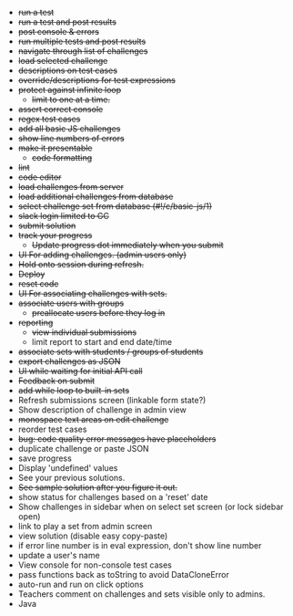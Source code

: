 * ~~run a test~~
* ~~run a test and post results~~
* ~~post console & errors~~
* ~~run multiple tests and post results~~
* ~~navigate through list of challenges~~
* ~~load selected challenge~~
* ~~descriptions on test cases~~
* ~~override/descriptions for test expressions~~
* ~~protect against infinite loop~~
  * ~~limit to one at a time.~~
* ~~assert correct console~~
* ~~regex test cases~~
* ~~add all basic JS challenges~~
* ~~show line numbers of errors~~
* ~~make it presentable~~
  * ~~code formatting~~
* ~~lint~~
* ~~code editor~~
* ~~load challenges from server~~
* ~~load additional challenges from database~~
* ~~select challenge set from database (#!/c/basic-js/1)~~
* ~~slack login limited to GC~~
* ~~submit solution~~
* ~~track your progress~~
  * ~~Update progress dot immediately when you submit~~
* ~~UI For adding challenges. (admin users only)~~
* ~~Hold onto session during refresh.~~
* ~~Deploy~~
* ~~reset code~~
* ~~UI For associating challenges with sets.~~
* ~~associate users with groups~~
  * ~~preallocate users before they log in~~
* ~~reporting~~
  * ~~view individual submissions~~
  * limit report to start and end date/time
* ~~associate sets with students / groups of students~~
* ~~export challenges as JSON~~
* ~~UI while waiting for initial API call~~
* ~~Feedback on submit~~
* ~~add while loop to built-in sets~~
* Refresh submissions screen (linkable form state?)
* Show description of challenge in admin view
* ~~monospace text areas on edit challenge~~
* reorder test cases
* ~~bug: code quality error messages have placeholders~~
* duplicate challenge or paste JSON
* save progress
* Display 'undefined' values
* See your previous solutions.
* ~~See sample solution after you figure it out.~~
* show status for challenges based on a 'reset' date
* Show challenges in sidebar when on select set screen (or lock sidebar open)
* link to play a set from admin screen
* view solution (disable easy copy-paste)
* if error line number is in eval expression, don't show line number
* update a user's name
* View console for non-console test cases
* pass functions back as toString to avoid DataCloneError
* auto-run and run on click options
* Teachers comment on challenges and sets visible only to admins.
* Java
